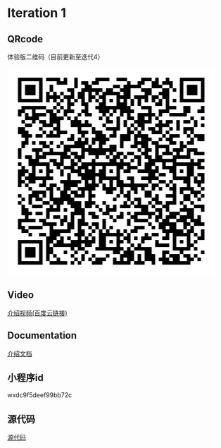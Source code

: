 # Iteration 1

## QRcode

体验版二维码（目前更新至迭代4）

![](https://github.com/wen112358/SmartMobileDevelopment/blob/main/Iteration1/QRcode.jpg)

## Video

[介绍视频(百度云链接)](https://pan.baidu.com/s/1-_Lz3cnzebGz27wycvva6A?pwd=8mhn)

## Documentation

[介绍文档](https://github.com/wen112358/SmartMobileDevelopment/blob/main/Iteration1/introduction_document.pdf)

## 小程序id

wxdc9f5deef99bb72c

## 源代码

[源代码](https://github.com/wen112358/SmartMobileDevelopment/blob/main/Iteration1/code/)
